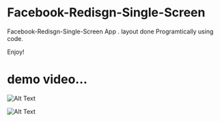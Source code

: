 # Facebook-Redisgn-Single-Screen

Facebook-Redisgn-Single-Screen App . layout done Programtically using code.


Enjoy!

#  demo video...



![Alt Text](https://j.gifs.com/jZ3VLY.gif)


![Alt Text](https://j.gifs.com/jZ3VLY.gif)
